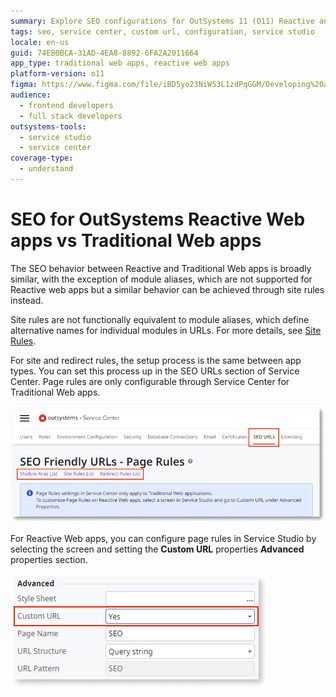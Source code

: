 ```yaml
---
summary: Explore SEO configurations for OutSystems 11 (O11) Reactive and Traditional Web apps, detailing differences in module aliases and page rules setups.
tags: seo, service center, custom url, configuration, service studio
locale: en-us
guid: 74EB0BCA-31AD-4EA8-8892-6FA2A2011664
app_type: traditional web apps, reactive web apps
platform-version: o11
figma: https://www.figma.com/file/iBD5yo23NiW53L1zdPqGGM/Developing%20an%20Application?node-id=3328:27065
audience:
  - frontend developers
  - full stack developers
outsystems-tools:
  - service studio
  - service center
coverage-type:
  - understand
---
```


# SEO for OutSystems Reactive Web apps vs Traditional Web apps

The SEO behavior between Reactive and Traditional Web apps is broadly similar, with the exception of module aliases, which are not supported for Reactive web apps but a similar behavior can be achieved through site rules instead.

<div class="info" markdown="1">

Site rules are not functionally equivalent to module aliases, which define alternative names for individual modules in URLs. For more details, see [Site Rules](seo-friendly-url-reactive.md/#site-rules).

</div>

For site and redirect rules, the setup process is the same between app types. You can set this process up in the SEO URLs section of Service Center. Page rules are only configurable through Service Center for Traditional Web apps.

![Screenshot showing the SEO page rules configuration in the Service Center for Traditional Web apps](images/page-rules-sc.png "SEO Page Rules in Service Center")

For Reactive Web apps, you can configure page rules in Service Studio by selecting the screen and setting the **Custom URL** properties **Advanced** properties section.

![Screenshot of the Custom URL properties in Service Studio for configuring page rules in Reactive Web apps](images/custom-url-ss.png "Custom URL Configuration in Service Studio")
